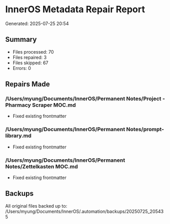 # InnerOS Metadata Repair Report

Generated: 2025-07-25 20:54

## Summary
- Files processed: 70
- Files repaired: 3
- Files skipped: 67
- Errors: 0

## Repairs Made

### /Users/myung/Documents/InnerOS/Permanent Notes/Project - Pharmacy Scraper MOC.md
- Fixed existing frontmatter

### /Users/myung/Documents/InnerOS/Permanent Notes/prompt-library.md
- Fixed existing frontmatter

### /Users/myung/Documents/InnerOS/Permanent Notes/Zettelkasten MOC.md
- Fixed existing frontmatter

## Backups
All original files backed up to: /Users/myung/Documents/InnerOS/.automation/backups/20250725_205435